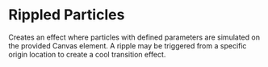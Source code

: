 # Rippled Particles

Creates an effect where particles with defined parameters are simulated on the provided Canvas element. A ripple may be triggered from a specific origin location to create a cool transition effect.
